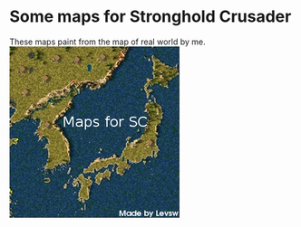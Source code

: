 # Some maps for Stronghold Crusader
These maps paint from the map of real world by me.  
[![Title](title.png)](https://github.com/Levsw/StrongholdCrusaderMaps)